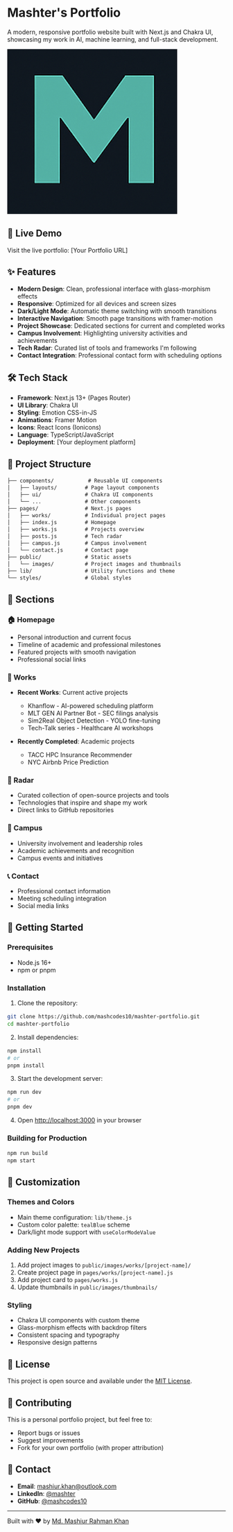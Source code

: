 # Mashter's Portfolio

A modern, responsive portfolio website built with Next.js and Chakra UI, showcasing my work in AI, machine learning, and full-stack development.

![Portfolio Screenshot](public/Mashter_M.png)

## 🚀 Live Demo

Visit the live portfolio: [Your Portfolio URL]

## ✨ Features

- **Modern Design**: Clean, professional interface with glass-morphism effects
- **Responsive**: Optimized for all devices and screen sizes
- **Dark/Light Mode**: Automatic theme switching with smooth transitions
- **Interactive Navigation**: Smooth page transitions with framer-motion
- **Project Showcase**: Dedicated sections for current and completed works
- **Campus Involvement**: Highlighting university activities and achievements
- **Tech Radar**: Curated list of tools and frameworks I'm following
- **Contact Integration**: Professional contact form with scheduling options

## 🛠️ Tech Stack

- **Framework**: Next.js 13+ (Pages Router)
- **UI Library**: Chakra UI
- **Styling**: Emotion CSS-in-JS
- **Animations**: Framer Motion
- **Icons**: React Icons (Ionicons)
- **Language**: TypeScript/JavaScript
- **Deployment**: [Your deployment platform]

## 📁 Project Structure

```
├── components/           # Reusable UI components
│   ├── layouts/         # Page layout components
│   ├── ui/              # Chakra UI components
│   └── ...              # Other components
├── pages/               # Next.js pages
│   ├── works/           # Individual project pages
│   ├── index.js         # Homepage
│   ├── works.js         # Projects overview
│   ├── posts.js         # Tech radar
│   ├── campus.js        # Campus involvement
│   └── contact.js       # Contact page
├── public/              # Static assets
│   └── images/          # Project images and thumbnails
├── lib/                 # Utility functions and theme
└── styles/              # Global styles
```

## 🎨 Sections

### 🏠 Homepage
- Personal introduction and current focus
- Timeline of academic and professional milestones
- Featured projects with smooth navigation
- Professional social links

### 💼 Works
- **Recent Works**: Current active projects
  - Khanflow - AI-powered scheduling platform
  - MLT GEN AI Partner Bot - SEC filings analysis
  - Sim2Real Object Detection - YOLO fine-tuning
  - Tech-Talk series - Healthcare AI workshops

- **Recently Completed**: Academic projects
  - TACC HPC Insurance Recommender
  - NYC Airbnb Price Prediction

### 📡 Radar
- Curated collection of open-source projects and tools
- Technologies that inspire and shape my work
- Direct links to GitHub repositories

### 🏫 Campus
- University involvement and leadership roles
- Academic achievements and recognition
- Campus events and initiatives

### 📞 Contact
- Professional contact information
- Meeting scheduling integration
- Social media links

## 🚀 Getting Started

### Prerequisites
- Node.js 16+ 
- npm or pnpm

### Installation

1. Clone the repository:
```bash
git clone https://github.com/mashcodes10/mashter-portfolio.git
cd mashter-portfolio
```

2. Install dependencies:
```bash
npm install
# or
pnpm install
```

3. Start the development server:
```bash
npm run dev
# or
pnpm dev
```

4. Open [http://localhost:3000](http://localhost:3000) in your browser

### Building for Production

```bash
npm run build
npm start
```

## 🎨 Customization

### Themes and Colors
- Main theme configuration: `lib/theme.js`
- Custom color palette: `tealBlue` scheme
- Dark/light mode support with `useColorModeValue`

### Adding New Projects
1. Add project images to `public/images/works/[project-name]/`
2. Create project page in `pages/works/[project-name].js`
3. Add project card to `pages/works.js`
4. Update thumbnails in `public/images/thumbnails/`

### Styling
- Chakra UI components with custom theme
- Glass-morphism effects with backdrop filters
- Consistent spacing and typography
- Responsive design patterns

## 📄 License

This project is open source and available under the [MIT License](LICENSE).

## 🤝 Contributing

This is a personal portfolio project, but feel free to:
- Report bugs or issues
- Suggest improvements
- Fork for your own portfolio (with proper attribution)

## 📱 Contact

- **Email**: mashiur.khan@outlook.com
- **LinkedIn**: [@mashter](https://linkedin.com/in/mashter/)
- **GitHub**: [@mashcodes10](https://github.com/mashcodes10)

---

Built with ❤️ by [Md. Mashiur Rahman Khan](https://github.com/mashcodes10)